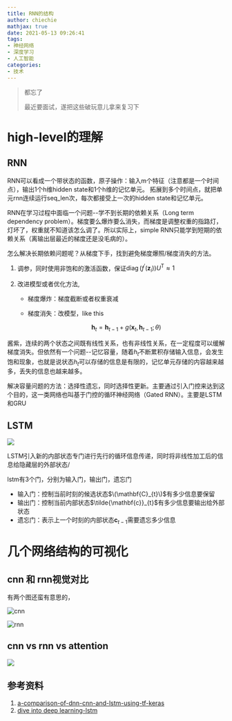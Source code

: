 ```yaml
---
title: RNN的结构
author: chiechie
mathjax: true
date: 2021-05-13 09:26:41
tags:
- 神经网络
- 深度学习
- 人工智能
categories:
- 技术
---
```


> 都忘了
> 
> 最近要面试，遂把这些破玩意儿拿来复习下


# high-level的理解

## RNN

RNN可以看成一个带状态的函数，原子操作：输入m个特征（注意都是一个时间点），输出1个h维hidden state和1个h维的记忆单元。
拓展到多个时间点，就把单元rnn连续运行seq_len次，每次都接受上一次的hidden state和记忆单元。

RNN在学习过程中面临一个问题--学不到长期的依赖关系（Long term dependency problem）。梯度要么爆炸要么消失，而梯度是调整权重的指路灯，灯坏了，权重就不知道该怎么调了。所以实际上，simple RNN只能学到短期的依赖关系（离输出层最近的梯度还是没毛病的）。

怎么解决长期依赖问题呢？从梯度下手，找到避免梯度爆照/梯度消失的方法。

1. 调参，同时使用非饱和的激活函数，保证$\operatorname{diag}\left(f^{\prime}\left(\mathbf{z}_{i}\right)\right) U^{\mathrm{T}} \approx 1$
   
2. 改进模型或者优化方法, 
    - 梯度爆炸：梯度截断或者权重衰减
    - 梯度消失：改模型，like this
      
      $$ \mathbf{h}_{t}=\mathbf{h}_{t-1}+g\left(\mathbf{x}_{t}, \mathbf{h}_{t-1} ; \theta\right) $$
    
 酱紫，连续的两个状态之间既有线性关系，也有非线性关系，在一定程度可以缓解梯度消失。但依然有一个问题--记忆容量，随着$h_t$不断累积存储输入信息，会发生饱和现象，也就是说状态$h_t$可以存储的信息是有限的，记忆单元存储的内容越来越多，丢失的信息也越来越多。

解决容量问题的方法：选择性遗忘，同时选择性更新。主要通过引入门控来达到这个目的，这一类网络也叫基于门控的循环神经网络（Gated RNN）。主要是LSTM和GRU
 

## LSTM

![](lstm.png)

LSTM引入新的内部状态专门进行先行的循环信息传递，同时将非线性加工后的信息给隐藏层的外部状态/

lstm有3个门，分别为输入门，输出门，遗忘门

- 输入门：控制当前时刻的候选状态$\(\mathbf{C}_{t}\)$有多少信息要保留
- 输出门：控制当前内部状态$\tilde{\mathbf{c}}_{t}$有多少信息要输出给外部状态
- 遗忘门：表示上一个时刻的内部状态$\mathbf{c}_{t-1}$需要遗忘多少信息

# 几个网络结构的可视化

## cnn 和 rnn视觉对比

有两个图还蛮有意思的，

![cnn](https://miro.medium.com/max/3058/1*W34PwVsbTm_3EbJozaWWdA.jpeg)

![rnn](https://firebasestorage.googleapis.com/v0/b/firescript-577a2.appspot.com/o/imgs%2Fapp%2Frf_learning%2FoIsH5iVKwV.png?alt=media&token=05e8189e-dd5f-4781-910c-a46bb9fa4eaf)


## cnn vs rnn vs attention

 ![](https://firebasestorage.googleapis.com/v0/b/firescript-577a2.appspot.com/o/imgs%2Fapp%2Frf_learning%2F_n2z_XQqI2.png?alt=media&token=facfccac-e8ac-4895-a84c-7add43cd165a)



## 参考资料
1. [a-comparison-of-dnn-cnn-and-lstm-using-tf-keras](https://towardsdatascience.com/a-comparison-of-dnn-cnn-and-lstm-using-tf-keras-2191f8c77bbe)
2. [dive into deep learning-lstm](https://zh.d2l.ai/chapter_recurrent-neural-networks/lstm.html)